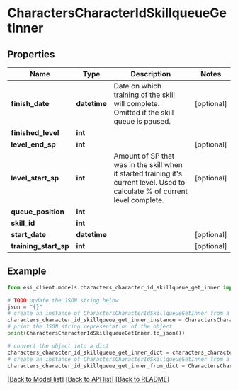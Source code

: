 # CharactersCharacterIdSkillqueueGetInner


## Properties

Name | Type | Description | Notes
------------ | ------------- | ------------- | -------------
**finish_date** | **datetime** | Date on which training of the skill will complete. Omitted if the skill queue is paused. | [optional] 
**finished_level** | **int** |  | 
**level_end_sp** | **int** |  | [optional] 
**level_start_sp** | **int** | Amount of SP that was in the skill when it started training it&#39;s current level. Used to calculate % of current level complete. | [optional] 
**queue_position** | **int** |  | 
**skill_id** | **int** |  | 
**start_date** | **datetime** |  | [optional] 
**training_start_sp** | **int** |  | [optional] 

## Example

```python
from esi_client.models.characters_character_id_skillqueue_get_inner import CharactersCharacterIdSkillqueueGetInner

# TODO update the JSON string below
json = "{}"
# create an instance of CharactersCharacterIdSkillqueueGetInner from a JSON string
characters_character_id_skillqueue_get_inner_instance = CharactersCharacterIdSkillqueueGetInner.from_json(json)
# print the JSON string representation of the object
print(CharactersCharacterIdSkillqueueGetInner.to_json())

# convert the object into a dict
characters_character_id_skillqueue_get_inner_dict = characters_character_id_skillqueue_get_inner_instance.to_dict()
# create an instance of CharactersCharacterIdSkillqueueGetInner from a dict
characters_character_id_skillqueue_get_inner_from_dict = CharactersCharacterIdSkillqueueGetInner.from_dict(characters_character_id_skillqueue_get_inner_dict)
```
[[Back to Model list]](../README.md#documentation-for-models) [[Back to API list]](../README.md#documentation-for-api-endpoints) [[Back to README]](../README.md)


